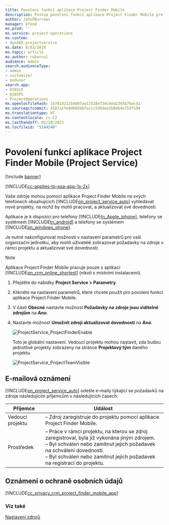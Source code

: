```yaml
---
title: Povolení funkcí aplikace Project Finder Mobile
description: Postup povolení funkcí aplikace Project Finder Mobile pro Project Service
author: JohnPBurrows
manager: kfend
ms.prod: ''
ms.service: project-operations
ms.custom:
- dyn365-projectservice
ms.date: 8/03/2018
ms.topic: article
ms.author: ruhercul
audience: Admin
search.audienceType:
- admin
- customizer
- enduser
search.app:
- D365CE
- D365PS
- ProjectOperations
ms.openlocfilehash: 1b70182125d607aa17528ef3dc4ea2345b76acd1
ms.sourcegitcommit: 418fa1fe9d605b8faccc2d5dee1b04b4e753f194
ms.translationtype: HT
ms.contentlocale: cs-CZ
ms.lasthandoff: 02/10/2021
ms.locfileid: "5144540"
---
```

# <a name="enable-project-finder-mobile-app-features-project-service"></a>Povolení funkcí aplikace Project Finder Mobile (Project Service)

[!include [banner](../includes/psa-now-project-operations.md)]

[!INCLUDE[cc-applies-to-psa-app-1x-2x](../includes/cc-applies-to-psa-app-1x-2x.md)]

Vaše zdroje mohou pomocí aplikace Project Finder Mobile na svých telefonech obsahujících [!INCLUDE[pn_project_service_auto](../includes/pn-project-service-auto.md)] vyhledávat nové projekty, na nichž by mohli pracovat, a aktualizovat své dovednosti.  
  
 Aplikace je k dispozici pro telefony [!INCLUDE[tn_Apple_iphone](../includes/tn-apple-iphone.md)], telefony se systémem [!INCLUDE[tn_android](../includes/tn-android.md)] a telefony se systémem [!INCLUDE[pn_windows_phone](../includes/pn-windows-phone.md)].  
    
 Je nutné nakonfigurovat možnosti v nastavení parametrů pro vaši organizační jednotku, aby mohli uživatelé zobrazovat požadavky na zdroje v rámci projektu a aktualizovat své dovednosti.
  
> [!NOTE]
>  Aplikace Project Finder Mobile pracuje pouze s aplikací [!INCLUDE[pn_crm_online_shortest](../includes/pn-crm-online-shortest.md)] (nikoli s místními instalacemi).  
  
1. Přejděte do nabídky **Project Service > Parametry**.  
  
2. Klikněte na nastavení parametrů, které chcete použít pro povolení funkcí aplikace Project Finder Mobile.  
  
3. V části **Obecné** nastavte možnost **Požadavky na zdroje jsou viditelné zdrojům** na **Ano**.  
  
4. Nastavte možnost **Umožnit zdroji aktualizovat dovednosti** na **Ano**.  
  
   ![ProjectService_ProjectFinderEnable](../psa/media/project-service-project-finder-enable.png "ProjectService_ProjectFinderEnable")  
  
   Toto je globální nastavení. Vedoucí projektu mohou nastavit, zda budou jednotlivé projekty zobrazeny na stránce **Projektový tým** daného projektu.  
  
   ![ProjectService_ProjectTeamVisible](../psa/media/project-service-project-team-visible.png "ProjectService_ProjectTeamVisible")  
  
## <a name="email-notifications"></a>E-mailová oznámení  
 [!INCLUDE[pn_project_service_auto](../includes/pn-project-service-auto.md)] odešle e-maily týkající se požadavků na zdroje následujícím příjemcům v následujících časech:  
  
|Příjemce|Událost|  
|---------------|-----------|  
|Vedoucí projektu|– Zdroj zaregistruje do projektu pomocí aplikace Project Finder Mobile.|  
|Prostředek|– Práce v rámci projektu, na kterou se zdroj zaregistroval, byla již vykonána jiným zdrojem.<br />– Byl schválen nebo zamítnut jejich požadavek na schválení dovedností.<br />– Byl schválen nebo zamítnut jejich požadavek na registraci do projektu.|  
  
## <a name="privacy-notice"></a>Oznámení o ochraně osobních údajů  
 [!INCLUDE[cc_privacy_crm_project_finder_mobile_app](../includes/cc-privacy-crm-project-finder-mobile-app.md)]  
  
### <a name="see-also"></a>Viz také  
 [Nastavení zdrojů](../psa/set-up-resources.md)
